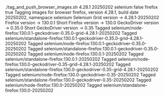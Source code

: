 ./tag_and_push_browser_images.sh 4.28.1 20250202 selenium false firefox true
Tagging images for browser firefox, version 4.28.1, build date 20250202, namespace selenium
Selenium Grid version -> 4.28.1-20250202
Firefox version -> 130.0.1
Short Firefox version -> 130.0
GeckoDriver version -> 0.35.0
Short GeckoDriver version -> 0.35
Tagged selenium/node-firefox:130.0.1-geckodriver-0.35.0-grid-4.28.1-20250202
Tagged selenium/standalone-firefox:130.0.1-geckodriver-0.35.0-grid-4.28.1-20250202
Tagged selenium/node-firefox:130.0.1-geckodriver-0.35.0-20250202
Tagged selenium/standalone-firefox:130.0.1-geckodriver-0.35.0-20250202
Tagged selenium/node-firefox:130.0.1-20250202
Tagged selenium/standalone-firefox:130.0.1-20250202
Tagged selenium/node-firefox:130.0-geckodriver-0.35-grid-4.28.1-20250202
Tagged selenium/standalone-firefox:130.0-geckodriver-0.35-grid-4.28.1-20250202
Tagged selenium/node-firefox:130.0-geckodriver-0.35-20250202
Tagged selenium/standalone-firefox:130.0-geckodriver-0.35-20250202
Tagged selenium/node-firefox:130.0-20250202
Tagged selenium/standalone-firefox:130.0-20250202
